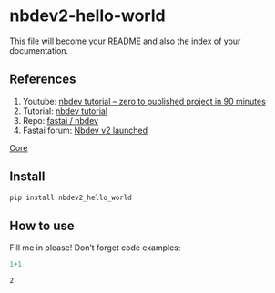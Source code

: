 nbdev2-hello-world
================

<!-- WARNING: THIS FILE WAS AUTOGENERATED! DO NOT EDIT! -->

This file will become your README and also the index of your
documentation.

## References

1.  Youtube: [nbdev tutorial – zero to published project in 90
    minutes](https://youtu.be/l7zS8Ld4_iA)
2.  Tutorial: [nbdev tutorial](https://nbdev.fast.ai/tutorial.html)
3.  Repo: [fastai / nbdev](https://github.com/fastai/nbdev)
4.  Fastai forum: [Nbdev v2
    launched](https://forums.fast.ai/t/nbdev-v2-launched/97821)

[Core](00_core.ipynb)

## Install

``` sh
pip install nbdev2_hello_world
```

## How to use

Fill me in please! Don’t forget code examples:

``` python
1+1
```

    2
